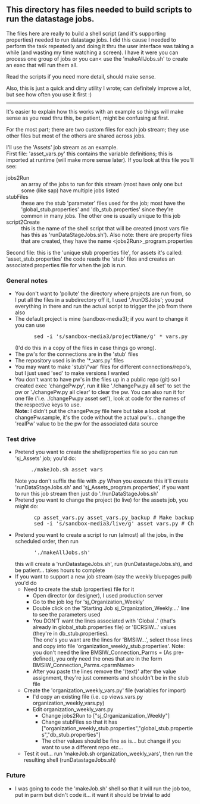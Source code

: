 <h2>This directory has files needed to build scripts to run the datastage jobs.</h2>

<p>The files here are really to build a shell script (and it's supporting properties) needed to run datastage jobs.
I did this cause I needed to perform the task repeatedly and doing it thru the user interface was taking
a while (and wasting my time watching a screen).  I have it were you can process one group of jobs or you can<
use the 'makeAllJobs.sh' to create an exec that will run them all.</p>
<p>Read the scripts if you need more detail, should make sense.</p>
<p>Also, this is just a quick and dirty utility I wrote; can definitely improve a lot, but see how often
you use it first :)</p>

<hr />
<p>It's easier to explain how this works with an example so things will make sense as you read thru this,
be patient, might be confusing at first.</p>

<p>For the most part; there are two custom files for each job stream; they use other files but
most of the others are shared across jobs.</p>

<p>I'll use the 'Assets' job stream as an example.<br/>
First file: 'asset_vars.py' this contains the variable definitions; this is imported at runtime (will 
  make more sense later).  If you look at this file you'll see:

<dl>
  <dt>jobs2Run</dt>
    <dd>an array of the jobs to run for this stream (most have only one but some (like sap) have
        multiple jobs listed</dd>
  <dt>stubFiles</dt>
    <dd>these are the stub 'parameter' files used for the job; most have the 'global_stub.properties'
        and 'db_stub.properties' since they're common in many jobs.  The other one is usually 
        unique to this job</dd>
  <dt>script2Create</dt>
    <dd>this is the name of the shell script that will be created (most vars file has
        this as 'runDataStageJobs.sh').  Also note: there are property files that are
        created, they have the name &lt;jobs2Run&gt;_program.properties</dd>
</dl>


<p>Second file: this is the 'unique stub properties file', for assets it's called: 'asset_stub.properties'
    the code reads the 'stub' files and creates an associated properties file for when the job is run.</p>

<h3>General notes</h3>
<ul>
  <li>You don't want to 'pollute' the directory where projects are run from, so I put all the files
      in a subdirectory off it, I used './runDSJobs'; you put everything in there and run the actual
      script to trigger the job from there also</li>
  <li>The default project is mine (sandbox-media3); if you want to change it you can use<pre>
      sed -i 's/sandbox-media3/projectName/g' *_vars.py</pre>
      (I'd do this in a copy of the files in case things go wrong).</li>
  <li>The pw's for the connections are in the 'stub' files</li>
  <li>The repository used is in the '*_vars.py' files</li>
  <li>You may want to make 'stub'/'var' files for different connections/repo's, but I just used 'sed' to 
      make versions I wanted</li>
  <li>You don't want to have pw's in the files up in a public repo (git) so I created exec 'changePw.py', 
      run it like './changePw.py all set' to set the pw or './changePw.py all clear' to clear the pw.
      You can also run it for one file ('i.e. ./changePw.py asset set'), look at code for the names of
      the respective keys to use.<br/>
      <strong>Note:</strong> I didn't put the changePw.py file here but take a look at changePw.sample,
      it's the code without the actual pw's... change the 'realPw' value to be the pw for the
      associated data source</li>
</ul>

<h3>Test drive</h3>
<ul>
  <li>Pretend you want to create the shell/properties file so you can run 'sj_Assets' job; you'd do:<pre>
     ./makeJob.sh asset_vars</pre>
      Note you don't suffix the file with .py
      When you execute this it'll create 'runDataStageJobs.sh' and 'sj_Assets_program.properties', if you
      want to run this job stream then just do './runDataStageJobs.sh'</li>
  <li>Pretend you want to change the project (to live) for the assets job, you might do:<pre>
      cp asset_vars.py asset_vars.py_backup # Make backup
      sed -i 's/sandbox-media3/live/g' asset_vars.py # Change inplace</pre></li>
  <li>Pretend you want to create a script to run (almost) all the jobs, in the scheduled order, then run<pre>
      './makeAllJobs.sh'</pre>
      this will create a 'runDatastageJobs.sh', run (runDatastageJobs.sh), and be patient... takes hours 
      to complete</li>
  <li>If you want to support a new job stream (say the weekly bluepages pull) you'd do
    <ul>
      <li>Need to create the stub (properties) file for it
          <ul>
            <li>Open director (or designer), I used production server</li>
            <li>Go to the job log for 'sj_Organization_Weekly'</li>
            <li>Double click on the 'Starting Job sj_Organization_Weekly....' line to see the parameters used</li>
            <li>You DON'T want the lines associated with 'Global..' (that's already in global_stub.properties file) or
                'BCRSIW...' values (they're in db_stub.properties). <br/>The one's you want are the lines for 'BMSIW...',
                select those lines and copy into file 'organization_weekly_stub.properties'.  Note: you don't need the
                line BMSIW_Connection_Parms = (As pre-defined), you only need the ones that are in the
                form BMSIW_Connection_Parms.&lt;parmName&gt;</li>
            <li>After you paste the lines remove the '(text)' after the value assignment, they're just comments and
                shouldn't be in the stub file</li>
          </ul>
      </li>
      <li>Create the 'organization_weekly_vars.py' file (variables for import)
        <ul>
          <li>I'd copy an existing file (i.e. cp views.vars.py organization_weekly_vars.py)</li>
          <li>Edit organization_weekly_vars.py
             <ul>
                <li>Change jobs2Run to ["sj_Organizanization_Weekly"]</li>
                <li>Change stubFiles so that it has ["organization_weekly_stub.properties","global_stub.properties","db_stub.properties"]</li>
                <li>The other values should be fine as is... but change if you want to use a different repo etc...</li>
             </ul>
          </li>
        </ul>
      </li>
      <li>Test it out... run 'makeJob.sh organization_weekly_vars', then run the resulting shell (runDatastageJobs.sh)</li>
    </ul>
  </li>
</ul>      

<h3>Future</h3>
<ul>
  <li>I was going to code the 'makeJob.sh' shell so that it will run the job too, put in parm but didn't
      code it... it want it should be trivial to add</li>
</ul>
  